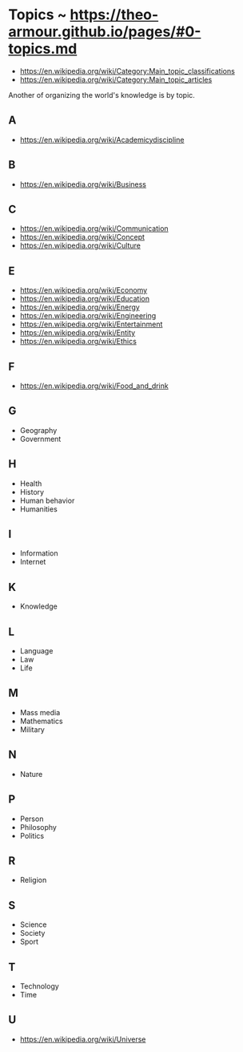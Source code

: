 # Topics ~ https://theo-armour.github.io/pages/#0-topics.md

* https://en.wikipedia.org/wiki/Category:Main_topic_classifications
* https://en.wikipedia.org/wiki/Category:Main_topic_articles

Another of organizing the world's knowledge is by topic.

## A

* https://en.wikipedia.org/wiki/Academicydiscipline



## B

* https://en.wikipedia.org/wiki/Business


## C

* https://en.wikipedia.org/wiki/Communication
* https://en.wikipedia.org/wiki/Concept
* https://en.wikipedia.org/wiki/Culture

## E

* https://en.wikipedia.org/wiki/Economy
* https://en.wikipedia.org/wiki/Education
* https://en.wikipedia.org/wiki/Energy
* https://en.wikipedia.org/wiki/Engineering
* https://en.wikipedia.org/wiki/Entertainment
* https://en.wikipedia.org/wiki/Entity
* https://en.wikipedia.org/wiki/Ethics

## F

* https://en.wikipedia.org/wiki/Food_and_drink

## G

* Geography
* Government

## H

* Health
* History
* Human behavior
* Humanities

## I

* Information
* Internet

## K

* Knowledge


## L

* Language
* Law
* Life


## M

* Mass media
* Mathematics
* Military


## N

* Nature


## P

* Person
* Philosophy
* Politics


## R

* Religion


## S

* Science
* Society
* Sport


## T

* Technology
* Time


## U

* https://en.wikipedia.org/wiki/Universe
